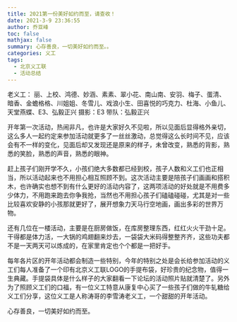 ```yaml
---
title: 2021第一份美好如约而至，请查收！
date: 2021-3-9 23:36:55
author: 乔亚峰
toc: false
mathjax: false
summary: 心存善良，一切美好如约而至。。
categories: 义工
tags:
  - 北京义工联
  - 活动总结
---
```



老义工： 丽、上校、鸿德、妙涵、素素、翠小花、南山南、安羽、梅子、蛋清、暗香、金蟾格格、川姐姐、冬雪儿、戏浪小生、田喜悦的巧克力、杜海、小鱼儿、天堂燕蝶、E3、弘毅正兴
摄影：E3
带队：弘毅正兴

开年第一次活动，热闹非凡，也许是大家好久不见啦，所以见面后显得格外亲切，这么多人一起约定来参加活动就更多了一丝丝激动，总觉得这么长时间不见，应该会有不一样的变化，见面后却又发现还是原来的样子，未曾改变，熟悉的背影，熟悉的笑脸，熟悉的声音，熟悉的眼神。
      
赶上孩子们刚开学不久，小孩们绝大多数都已经到校，孩子人数和义工们也正相当，所以活动起来也不用担心相互照顾不到。这次活动主要是陪孩子们画画和搭积木，也许确实也想不到有什么更好的活动内容了，这两项活动的好处就是不用费多少体力，不用跑来跑去你争我抢，当然也不用担心孩子们磕磕碰碰，尤其是对一些比较喜欢安静的小孩那就更好了，展开想象力天马行空地画，画出多彩的世界万物。
      
还有几位在一楼活动，主要是在厨房做饭，在库房整理东西，红红火火干劲十足。干得都是体力活，一大锅的鸡翅翻来炒去，一袋袋大米码得整整齐齐，这些功夫都不是一天两天可以炼成的，在家里肯定也个个都是一把好手。
      
每年各片区的开年活动都会制造一些特别，今年的特别之处是会长给参加活动的义工们每人准备了一个印有北京义工联LOGO的手提布袋，好珍贵的纪念物，值得一生典藏。手提袋具体是什么样子的大家翻看一下论坛的活动照片贴就清楚了。另外为了照顾义工们的口福，有一位义工特意从康复中心买了一些孩子们做的牛轧糖给义工们分享，这位义工是人称涛哥的李雪涛老义工，一个甜甜的开年活动。
    
心存善良，一切美好如约而至。